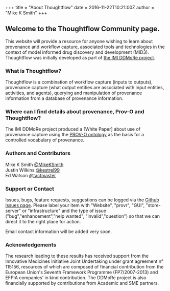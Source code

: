 +++
title = "About Thoughtflow"
date = 2016-11-22T10:21:00Z
author = "Mike K Smith"
+++
## Welcome to the Thoughtflow Community page.
This website will provide a resource for anyone wishing to learn
about provenance and workflow capture, associated tools and 
technologies in the context of model informed drug discovery
and development (MID3). Thoughtflow was initially developed as part
of [the IMI DDMoRe project](http://ddmore.eu/product/pharmacometric-workflow).

### What is Thoughtflow?
Thoughtflow is a combination of workflow capture (inputs to outputs), 
provenance capture (what output entities are associated with input entities,
activities, and agents), querying and manipulation of provenance information 
from a database of provenance information.

### Where can I find details about provenance, Prov-O and Thoughtflow?
The IMI DDMoRe project produced a [White Paper] about use of provenance capture
using the [PROV-O ontology](https://www.w3.org/TR/prov-o/) as the basis for 
a controlled vocabulary of provenance.

### Authors and Contributors
Mike K Smith [@MikeKSmith](https://github.com/MikeKSmith)  
Justin Wilkins [@kestrel99](https://github.com/kestrel99)  
Ed Watson [@tactmaster](https://github.com/tactmaster)   

### Support or Contact
Issues, bugs, feature requests, suggestions can be logged via 
the [Github Issues page](https://github.com/DDMoReThoughtflow/website/issues).
Please label your item with "Website", "provr", "GUI", "store-server" or 
"infrastructure" and the type of issue ("bug","enhancement","help wanted",
"invalid","question") so that we can direct it to the right place for action.  

Email contact information will be added very soon.

### Acknowledgements
The research leading to these results has received support from the Innovative Medicines Initiative Joint Undertaking under grant agreement n° 115156, resources of which are composed of financial contribution from the European Union's Seventh Framework Programme (FP7/2007-2013) and EFPIA companies’ in kind contribution. The DDMoRe project is also financially supported by contributions from Academic and SME partners.